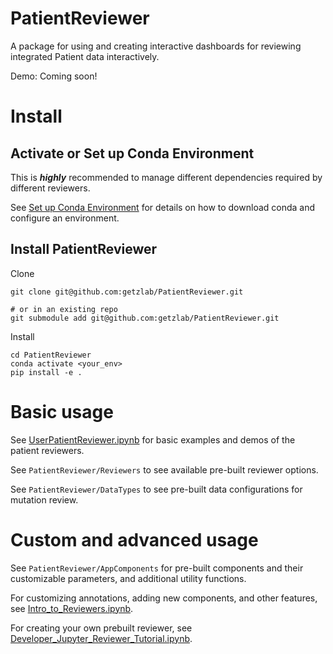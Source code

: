 # PatientReviewer

A package for using and creating interactive dashboards for reviewing integrated Patient data interactively.

Demo: Coming soon!

# Install

## Activate or Set up Conda Environment

This is **_highly_** recommended to manage different dependencies required by different reviewers.

See [Set up Conda Environment](https://github.com/getzlab/JupyterReviewer/blob/master/README.md#set-up-conda-environment) for details on how to download conda and configure an environment.
    
## Install PatientReviewer

Clone
```
git clone git@github.com:getzlab/PatientReviewer.git

# or in an existing repo
git submodule add git@github.com:getzlab/PatientReviewer.git
```

Install
```
cd PatientReviewer
conda activate <your_env>
pip install -e .
```

# Basic usage

See [UserPatientReviewer.ipynb](https://github.com/getzlab/PatientReviewer/tree/master/example_notebooks/UserPatientReviewer.ipynb) for basic examples and demos of the patient reviewers.

See `PatientReviewer/Reviewers` to see available pre-built reviewer options.

See `PatientReviewer/DataTypes` to see pre-built data configurations for mutation review.


# Custom and advanced usage

See `PatientReviewer/AppComponents` for pre-built components and their customizable parameters, and additional utility functions. 

For customizing annotations, adding new components, and other features, see [Intro_to_Reviewers.ipynb](https://github.com/getzlab/JupyterReviewer/blob/master/example_notebooks/Intro_to_Reviewers.ipynb).

For creating your own prebuilt reviewer, see [Developer_Jupyter_Reviewer_Tutorial.ipynb](https://github.com/getzlab/JupyterReviewer/blob/master/example_notebooks/Developer_Jupyter_Reviewer_Tutorial.ipynb).
